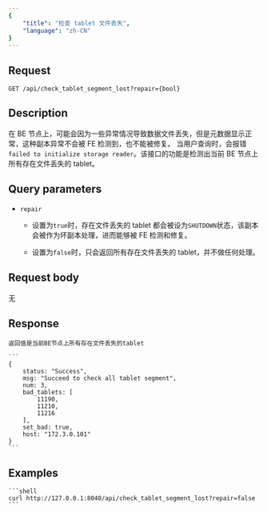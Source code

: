 ```yaml
---
{
    "title": "检查 tablet 文件丢失",
    "language": "zh-CN"
}
---
```


## Request

`GET /api/check_tablet_segment_lost?repair={bool}`

## Description

在 BE 节点上，可能会因为一些异常情况导致数据文件丢失，但是元数据显示正常，这种副本异常不会被 FE 检测到，也不能被修复。
当用户查询时，会报错`failed to initialize storage reader`。该接口的功能是检测出当前 BE 节点上所有存在文件丢失的 tablet。

## Query parameters

* `repair`

    - 设置为`true`时，存在文件丢失的 tablet 都会被设为`SHUTDOWN`状态，该副本会被作为坏副本处理，进而能够被 FE 检测和修复。
    
    - 设置为`false`时，只会返回所有存在文件丢失的 tablet，并不做任何处理。

## Request body

无

## Response

    返回值是当前BE节点上所有存在文件丢失的tablet

    ```
    {
        status: "Success",
        msg: "Succeed to check all tablet segment",
        num: 3,
        bad_tablets: [
            11190,
            11210,
            11216
        ],
        set_bad: true,
        host: "172.3.0.101"
    }
    ```

## Examples


    ```shell
    curl http://127.0.0.1:8040/api/check_tablet_segment_lost?repair=false
    ```

